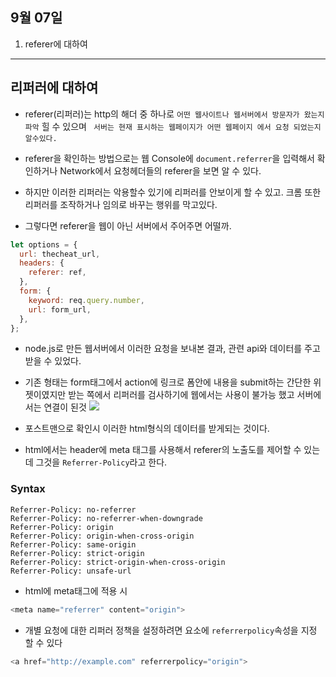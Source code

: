 ## 9월 07일

1. referer에 대하여

---

<h2>리퍼러에 대하여</h2>

- referer(리퍼러)는 http의 해더 중 하나로 `어떤 웹사이트나 웹서버에서 방문자가 왔는지 파악` 힐 수 있으며 ` 서버는 현재 표시하는 웹페이지가 어떤 웹페이지 에서 요청 되었는지 알수있다.`

- referer을 확인하는 방법으로는 웹 Console에 `document.referrer`을 입력해서 확인하거나 Network에서 요청헤더들의 referer을 보면 알 수 있다.
- 하지만 이러한 리퍼러는 악용할수 있기에 리퍼러를 안보이게 할 수 있고. 크롬 또한 리퍼러를 조작하거나 임의로 바꾸는 행위를 막고있다.
- 그렇다면 referer을 웹이 아닌 서버에서 주어주면 어떨까.

```javascript
let options = {
  url: thecheat_url,
  headers: {
    referer: ref,
  },
  form: {
    keyword: req.query.number,
    url: form_url,
  },
};
```

- node.js로 만든 웹서버에서 이러한 요청을 보내본 결과, 관련 api와 데이터를 주고 받을 수 있었다.
- 기존 형태는 form태그에서 action에 링크로 폼안에 내용을 submit하는 간단한 위젯이였지만 받는 쪽에서 리퍼러를 검사하기에 웹에서는 사용이 불가능 했고 서버에서는 연결이 된것
  <img src="./img/0907_postman.png"></img>

- 포스트맨으로 확인시 이러한 html형식의 데이터를 받게되는 것이다.
- html에서는 header에 meta 태그를 사용해서 referer의 노출도를 제어할 수 있는데 그것을 `Referrer-Policy`라고 한다.
<h3>Syntax</h3>

```
Referrer-Policy: no-referrer
Referrer-Policy: no-referrer-when-downgrade
Referrer-Policy: origin
Referrer-Policy: origin-when-cross-origin
Referrer-Policy: same-origin
Referrer-Policy: strict-origin
Referrer-Policy: strict-origin-when-cross-origin
Referrer-Policy: unsafe-url
```
- html에 meta태그에 적용 시
```javascript
<meta name="referrer" content="origin">
```

- 개별 요청에 대한 리퍼러 정책을 설정하려면 요소에 `referrerpolicy`속성을 지정 할 수 있다
```javascript
<a href="http://example.com" referrerpolicy="origin">
```
